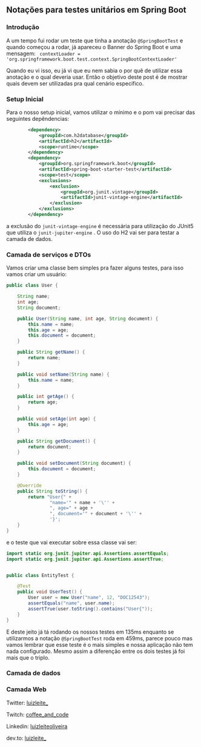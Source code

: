 ## Notações para testes unitários em Spring Boot

### Introdução
A um tempo fui rodar um teste que tinha a anotação `@SpringBootTest` e quando começou a rodar, já apareceu o Banner do Spring Boot
e uma mensagem:
` contextLoader = 'org.springframework.boot.test.context.SpringBootContextLoader'` 

Quando eu vi isso, eu já vi que eu nem sabia o por quê de utilizar essa anotação e o qual deveria usar. Então o objetivo 
deste post é de mostrar quais devem ser utilizadas pra qual cenário especifico.

###  Setup Inicial 
Para o nosso setup inicial, vamos utilizar o mínimo e o pom vai precisar das seguintes depêndencias:

```xml
        <dependency>
            <groupId>com.h2database</groupId>
            <artifactId>h2</artifactId>
            <scope>runtime</scope>
        </dependency>
        <dependency>
            <groupId>org.springframework.boot</groupId>
            <artifactId>spring-boot-starter-test</artifactId>
            <scope>test</scope>
            <exclusions>
                <exclusion>
                    <groupId>org.junit.vintage</groupId>
                    <artifactId>junit-vintage-engine</artifactId>
                </exclusion>
            </exclusions>
        </dependency>
```  
a exclusão do `junit-vintage-engine` é necessária para utilização do JUnit5 que utiliza o `junit-jupiter-engine` .
O uso do H2 vai ser para testar a camada de dados.

### Camada de serviços e DTOs

Vamos criar uma classe bem simples pra fazer alguns testes, para isso vamos criar um usuário:

```java
public class User {

    String name;
    int age;
    String document;

    public User(String name, int age, String document) {
        this.name = name;
        this.age = age;
        this.document = document;
    }

    public String getName() {
        return name;
    }

    public void setName(String name) {
        this.name = name;
    }

    public int getAge() {
        return age;
    }

    public void setAge(int age) {
        this.age = age;
    }

    public String getDocument() {
        return document;
    }

    public void setDocument(String document) {
        this.document = document;
    }

    @Override
    public String toString() {
        return "User{" +
                "name='" + name + '\'' +
                ", age=" + age +
                ", document='" + document + '\'' +
                '}';
    }
}
```

e o teste que vai executar sobre essa classe vai ser:

```java
import static org.junit.jupiter.api.Assertions.assertEquals;
import static org.junit.jupiter.api.Assertions.assertTrue;


public class EntityTest {

    @Test
    public void UserTest() {
        User user = new User("name", 12, "DOC12543");
        assertEquals("name", user.name);
        assertTrue(user.toString().contains("User{"));
    }
}
```
E deste jeito já tá rodando os nossos testes em 135ms enquanto se utilizarmos a notação `@SpringBootTest` roda em 459ms,
parece pouco mas vamos lembrar que esse teste é o mais simples e nossa aplicação não tem nada configurado. Mesmo assim 
a diferenção entre os dois testes já foi mais que o triplo.

 

### Camada de dados

### Camada Web




Twitter: [luizleite_](https://twitter.com/luizleite_)

Twitch: [coffee_and_code](https://www.twitch.tv/coffee_and_code)

Linkedin: [luizleiteoliveira](https://www.linkedin.com/in/luizleiteoliveira/)

dev.to: [luizleite_](https://dev.to/luizleite_)